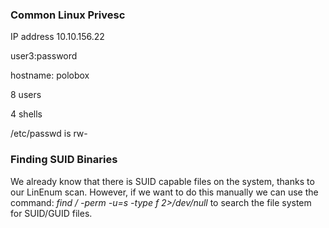 ### Common Linux Privesc

IP address 10.10.156.22

user3:password

hostname: polobox

8 users

4 shells

/etc/passwd is rw-

### Finding SUID Binaries

We already know that there is SUID capable files on the system, thanks to our LinEnum scan. However, if we want to do this manually we can
use the command: *find / -perm -u=s -type f 2>/dev/null* to search the file system for SUID/GUID files.
